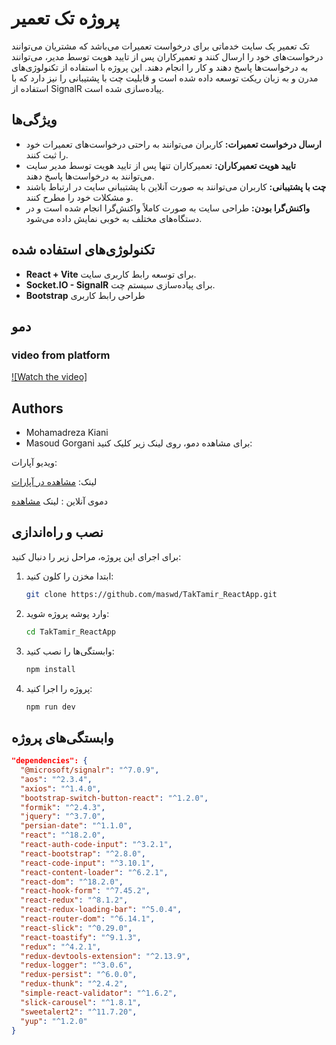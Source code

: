 # پروژه تک تعمیر

تک تعمیر یک سایت خدماتی برای درخواست تعمیرات می‌باشد که مشتریان می‌توانند درخواست‌های خود را ارسال کنند و تعمیرکاران پس از تایید هویت توسط مدیر، می‌توانند به درخواست‌ها پاسخ دهند و کار را انجام دهند. این پروژه با استفاده از تکنولوژی‌های مدرن و به زبان ریکت توسعه داده شده است و قابلیت چت با پشتیبانی را نیز دارد که با استفاده از  SignalR پیاده‌سازی شده است.

## ویژگی‌ها

- **ارسال درخواست تعمیرات:** کاربران می‌توانند به راحتی درخواست‌های تعمیرات خود را ثبت کنند.
- **تایید هویت تعمیرکاران:** تعمیرکاران تنها پس از تایید هویت توسط مدیر سایت می‌توانند به درخواست‌ها پاسخ دهند.
- **چت با پشتیبانی:** کاربران می‌توانند به صورت آنلاین با پشتیبانی سایت در ارتباط باشند و مشکلات خود را مطرح کنند.
- **واکنش‌گرا بودن:** طراحی سایت به صورت کاملاً واکنش‌گرا انجام شده است و در دستگاه‌های مختلف به خوبی نمایش داده می‌شود.

## تکنولوژی‌های استفاده شده

- **React + Vite** برای توسعه رابط کاربری سایت.
- **Socket.IO - SignalR** برای پیاده‌سازی سیستم چت.
- **Bootstrap** طراحی رابط کاربری


## دمو

### video from platform
[![Watch the video]](https://github.com/maswd/TakTamir_ReactApp/blob/0adaa1116e2e6f564a3b06738b7772f5ebf5a9e5/public/img/app.mkv)


## Authors

* Mohamadreza Kiani
* Masoud Gorgani
برای مشاهده دمو، روی لینک زیر کلیک کنید:


ویدیو آپارات:

لینک: [مشاهده در آپارات](https://aparat.com/v/ywn5wl6)


دموی آنلاین : 
لینک [مشاهده](https://app.tak-tamir.ir)


## نصب و راه‌اندازی

برای اجرای این پروژه، مراحل زیر را دنبال کنید:

1. ابتدا مخزن را کلون کنید:
    ```bash
    git clone https://github.com/maswd/TakTamir_ReactApp.git
    ```

2. وارد پوشه پروژه شوید:
    ```bash
    cd TakTamir_ReactApp
    ```

3. وابستگی‌ها را نصب کنید:
    ```bash
    npm install
    ```

4. پروژه را اجرا کنید:
    ```bash
    npm run dev
    ```

## وابستگی‌های پروژه

```json
"dependencies": {
  "@microsoft/signalr": "^7.0.9",
  "aos": "^2.3.4",
  "axios": "^1.4.0",
  "bootstrap-switch-button-react": "^1.2.0",
  "formik": "^2.4.3",
  "jquery": "^3.7.0",
  "persian-date": "^1.1.0",
  "react": "^18.2.0",
  "react-auth-code-input": "^3.2.1",
  "react-bootstrap": "^2.8.0",
  "react-code-input": "^3.10.1",
  "react-content-loader": "^6.2.1",
  "react-dom": "^18.2.0",
  "react-hook-form": "^7.45.2",
  "react-redux": "^8.1.2",
  "react-redux-loading-bar": "^5.0.4",
  "react-router-dom": "^6.14.1",
  "react-slick": "^0.29.0",
  "react-toastify": "^9.1.3",
  "redux": "^4.2.1",
  "redux-devtools-extension": "^2.13.9",
  "redux-logger": "^3.0.6",
  "redux-persist": "^6.0.0",
  "redux-thunk": "^2.4.2",
  "simple-react-validator": "^1.6.2",
  "slick-carousel": "^1.8.1",
  "sweetalert2": "^11.7.20",
  "yup": "^1.2.0"
}

